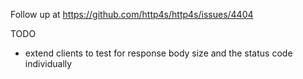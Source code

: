 Follow up at https://github.com/http4s/http4s/issues/4404

TODO
- extend clients to test for response body size and the status code individually